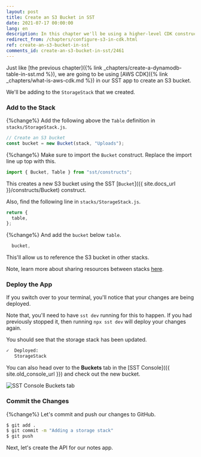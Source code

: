 ```yaml
---
layout: post
title: Create an S3 Bucket in SST
date: 2021-07-17 00:00:00
lang: en
description: In this chapter we'll be using a higher-level CDK construct to create an S3 bucket in our SST app.
redirect_from: /chapters/configure-s3-in-cdk.html
ref: create-an-s3-bucket-in-sst
comments_id: create-an-s3-bucket-in-sst/2461
---
```


Just like [the previous chapter]({% link _chapters/create-a-dynamodb-table-in-sst.md %}), we are going to be using [AWS CDK]({% link _chapters/what-is-aws-cdk.md %}) in our SST app to create an S3 bucket.

We'll be adding to the `StorageStack` that we created.

### Add to the Stack

{%change%} Add the following above the `Table` definition in `stacks/StorageStack.js`.

```js
// Create an S3 bucket
const bucket = new Bucket(stack, "Uploads");
```

{%change%} Make sure to import the `Bucket` construct. Replace the import line up top with this.

```js
import { Bucket, Table } from "sst/constructs";
```

This creates a new S3 bucket using the SST [`Bucket`]({{ site.docs_url }}/constructs/Bucket) construct.

Also, find the following line in `stacks/StorageStack.js`.

```js
return {
  table,
};
```

{%change%} And add the `bucket` below `table`.

```js
  bucket,
```

This'll allow us to reference the S3 bucket in other stacks.

Note, learn more about sharing resources between stacks [here](https://docs.sst.dev/constructs/Stack#sharing-resources-between-stacks).

### Deploy the App

If you switch over to your terminal, you'll notice that your changes are being deployed.

Note that, you'll need to have `sst dev` running for this to happen. If you had previously stopped it, then running `npx sst dev` will deploy your changes again.

You should see that the storage stack has been updated.

```bash
✓  Deployed:
   StorageStack
```

You can also head over to the **Buckets** tab in the [SST Console]({{ site.old_console_url }}) and check out the new bucket.

![SST Console Buckets tab](/assets/part2/sst-console-buckets-tab.png)

### Commit the Changes

{%change%} Let's commit and push our changes to GitHub.

```bash
$ git add .
$ git commit -m "Adding a storage stack"
$ git push
```

Next, let's create the API for our notes app.
